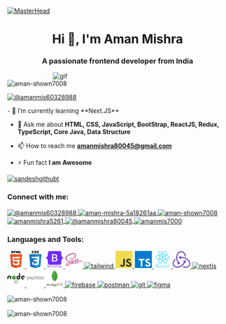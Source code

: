 [![MasterHead](https://1.bp.blogspot.com/-7A4WynwLsMw/XbBpCXG8fHI/AAAAAAAAMt4/uOa1bpLskYgrwGbllhSu2SDj_Mig8SXJQCLcBGAsYHQ/s1600/2000_600px.gif)](https://rishavchanda.io)
<h1 align="center">Hi 👋, I'm Aman Mishra</h1>
<h3 align="center">A passionate frontend developer from India</h3>
<img align="right" width="400" src="https://cdn.dribbble.com/users/1162077/screenshots/3848914/programmer.gif" alt="gif" />
<p align="left"> <img src="https://komarev.com/ghpvc/?username=aman-shown7008&label=Profile%20views&color=0e75b6&style=flat" alt="aman-shown7008" /> </p>
<p align="left"> <a href="https://twitter.com/@amanmis60328988" target="blank"><img src="https://img.shields.io/twitter/follow/@amanmis60328988?logo=twitter&style=for-the-badge" alt="@amanmis60328988" /></a> </p>
- 🌱 I’m currently learning **Next.JS**

- 💬 Ask me about **HTML, CSS, JavaScript, BootStrap, ReactJS, Redux, TypeScript, Core Java, Data Structure**
  
- 📫 How to reach me **amanmishra80045@gmail.com**
  
- ⚡ Fun fact **I am Awesome**
  
<p align="left"> <a href="https://github.com/ryo-ma/github-profile-trophy"><img src="https://github-profile-trophy.vercel.app/?username=sandeshgithubt" alt="sandeshgithubt" /></a> </p>
<h3 align="left">Connect with me:</h3>

<p align="left">
   <a href="https://twitter.com/@amanmis60328988" target="blank">
     <img align="center" src="https://raw.githubusercontent.com/rahuldkjain/github-profile-readme-generator/master/src/images/icons/Social/twitter.svg" alt="@amanmis60328988" height="30" width="40" />
   </a>
   <a href="https://linkedin.com/in/aman-mishra-5a18261aa" target="blank">
     <img align="center" src="https://raw.githubusercontent.com/rahuldkjain/github-profile-readme-generator/master/src/images/icons/Social/linked-in-alt.svg" alt="aman-mishra-5a18261aa" height="30" width="40" />     </a>
   <a href="https://codesandbox.com/aman-shown7008" target="blank">
     <img align="center" src="https://raw.githubusercontent.com/rahuldkjain/github-profile-readme-generator/master/src/images/icons/Social/codesandbox.svg" alt="aman-shown7008" height="30" width="40" />
   </a>
   <a href="https://instagram.com/amanmishra5261" target="blank">
     <img align="center" src="https://raw.githubusercontent.com/rahuldkjain/github-profile-readme-generator/master/src/images/icons/Social/instagram.svg" alt="amanmishra5261" height="30" width="40" />
   </a>
   <a href="https://www.hackerrank.com/profile/amanmishra80045" target="blank">
     <img align="center" src="https://raw.githubusercontent.com/rahuldkjain/github-profile-readme-generator/master/src/images/icons/Social/hackerrank.svg" alt="@amanmishra80045" height="30" width="40" />
   </a>
   <a href="https://www.leetcode.com/amanmis7000" target="blank">
     <img align="center" src="https://raw.githubusercontent.com/rahuldkjain/github-profile-readme-generator/master/src/images/icons/Social/leet-code.svg" alt="amanmis7000" height="30" width="40" />
   </a>
</p>


<h3 align="left">Languages and Tools:</h3>
<p align="left">
  <a href="https://www.w3.org/html/" target="_blank" rel="noreferrer">
    <img src="https://raw.githubusercontent.com/devicons/devicon/master/icons/html5/html5-original-wordmark.svg" alt="html5" width="40" height="40"/>
  </a>
  <a href="https://www.w3schools.com/css/" target="_blank" rel="noreferrer">
    <img src="https://raw.githubusercontent.com/devicons/devicon/master/icons/css3/css3-original-wordmark.svg" alt="css3" width="40" height="40"/>
  </a>
  <a href="https://getbootstrap.com" target="_blank" rel="noreferrer">
    <img src="https://raw.githubusercontent.com/devicons/devicon/master/icons/bootstrap/bootstrap-plain-wordmark.svg" alt="bootstrap" width="40" height="40"/>
  </a>
  <a href="https://sass-lang.com" target="_blank" rel="noreferrer">
    <img src="https://raw.githubusercontent.com/devicons/devicon/master/icons/sass/sass-original.svg" alt="sass" width="40" height="40"/>
  </a>
  <a href="https://tailwindcss.com/" target="_blank" rel="noreferrer">
    <img src="https://www.vectorlogo.zone/logos/tailwindcss/tailwindcss-icon.svg" alt="tailwind" width="40" height="40"/>
  </a>
  <a href="https://developer.mozilla.org/en-US/docs/Web/JavaScript" target="_blank" rel="noreferrer">
    <img src="https://raw.githubusercontent.com/devicons/devicon/master/icons/javascript/javascript-original.svg" alt="javascript" width="40" height="40"/>
  </a>
  <a href="https://www.typescriptlang.org/" target="_blank" rel="noreferrer">
    <img src="https://raw.githubusercontent.com/devicons/devicon/master/icons/typescript/typescript-original.svg" alt="typescript" width="40" height="40"/>
  </a>
  <a href="https://reactjs.org/" target="_blank" rel="noreferrer">
    <img src="https://raw.githubusercontent.com/devicons/devicon/master/icons/react/react-original-wordmark.svg" alt="react" width="40" height="40"/>
  </a>
  <a href="https://redux.js.org" target="_blank" rel="noreferrer">
    <img src="https://raw.githubusercontent.com/devicons/devicon/master/icons/redux/redux-original.svg" alt="redux" width="40" height="40"/>
  </a>
  <a href="https://nextjs.org/" target="_blank" rel="noreferrer">
    <img src="https://cdn.worldvectorlogo.com/logos/nextjs-2.svg" alt="nextjs" width="40" height="40"/>
  </a>
  <a href="https://nodejs.org" target="_blank" rel="noreferrer">
    <img src="https://raw.githubusercontent.com/devicons/devicon/master/icons/nodejs/nodejs-original-wordmark.svg" alt="nodejs" width="40" height="40"/>
  </a>
  <a href="https://expressjs.com" target="_blank" rel="noreferrer">
    <img src="https://raw.githubusercontent.com/devicons/devicon/master/icons/express/express-original-wordmark.svg" alt="express" width="40" height="40"/>
  </a>
  <a href="https://www.mongodb.com/" target="_blank" rel="noreferrer">
    <img src="https://raw.githubusercontent.com/devicons/devicon/master/icons/mongodb/mongodb-original-wordmark.svg" alt="mongodb" width="40" height="40"/>
  </a>
  <a href="https://firebase.google.com/" target="_blank" rel="noreferrer">
    <img src="https://www.vectorlogo.zone/logos/firebase/firebase-icon.svg" alt="firebase" width="40" height="40"/>
  </a>
  <a href="https://postman.com" target="_blank" rel="noreferrer">
    <img src="https://www.vectorlogo.zone/logos/getpostman/getpostman-icon.svg" alt="postman" width="40" height="40"/>
  </a>
  <a href="https://git-scm.com/" target="_blank" rel="noreferrer">
    <img src="https://www.vectorlogo.zone/logos/git-scm/git-scm-icon.svg" alt="git" width="40" height="40"/>
  </a>
  <a href="https://www.figma.com/" target="_blank" rel="noreferrer">
    <img src="https://www.vectorlogo.zone/logos/figma/figma-icon.svg" alt="figma" width="40" height="40"/>
  </a>
</p>


<p><img align="center" src="https://github-readme-stats.vercel.app/api/top-langs?username=aman-shown7008&show_icons=true&locale=en&layout=compact" alt="aman-shown7008" /></p>
<p><img align="center" src="https://github-readme-streak-stats.herokuapp.com/?user=aman-shown7008&" alt="aman-shown7008" /></p>
